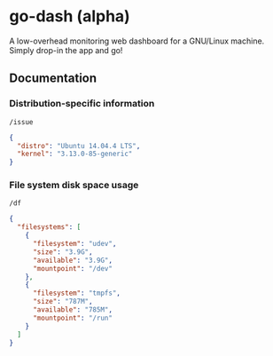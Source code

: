 # go-dash (alpha)

A low-overhead monitoring web dashboard for a GNU/Linux machine. Simply 
drop-in the app and go!


## Documentation

### Distribution-specific information

`/issue`
```json
{
  "distro": "Ubuntu 14.04.4 LTS",
  "kernel": "3.13.0-85-generic"
}
```

### File system disk space usage

`/df`
```json
{
  "filesystems": [
    {
      "filesystem": "udev",
      "size": "3.9G",
      "available": "3.9G",
      "mountpoint": "/dev"
    },
    {
      "filesystem": "tmpfs",
      "size": "787M",
      "available": "785M",
      "mountpoint": "/run"
    }
  ]
}
```
